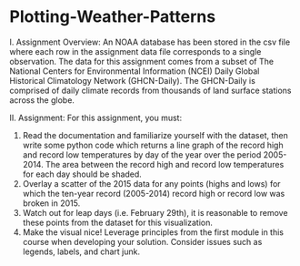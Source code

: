 # Plotting-Weather-Patterns

I.	Assignment Overview:
An NOAA database has been stored in the csv file where each row in the assignment data file corresponds to a single observation. The data for this assignment comes from a subset of The National Centers for Environmental Information (NCEI) Daily Global Historical Climatology Network (GHCN-Daily). The GHCN-Daily is comprised of daily climate records from thousands of land surface stations across the globe.

II.	Assignment:
For this assignment, you must:
1.	Read the documentation and familiarize yourself with the dataset, then write some python code which returns a line graph of the record high and record low temperatures by day of the year over the period 2005-2014. The area between the record high and record low temperatures for each day should be shaded.
2.	Overlay a scatter of the 2015 data for any points (highs and lows) for which the ten-year record (2005-2014) record high or record low was broken in 2015.
3.	Watch out for leap days (i.e. February 29th), it is reasonable to remove these points from the dataset for this visualization.
4.	Make the visual nice! Leverage principles from the first module in this course when developing your solution. Consider issues such as legends, labels, and chart junk.

